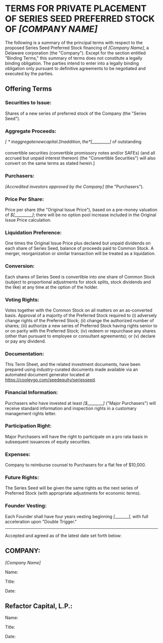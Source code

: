 # TERMS FOR PRIVATE PLACEMENT OF SERIES SEED PREFERRED STOCK OF *[COMPANY NAME]*

The following is a summary of the principal terms with respect to the proposed Series Seed Preferred Stock financing of *[Company Name]*, a Delaware corporation (the "Company").  Except for the section entitled "Binding Terms," this summary of terms does not constitute a legally binding obligation.  The parties intend to enter into a legally binding obligation only pursuant to definitive agreements to be negotiated and executed by the parties.

## Offering Terms  

### Securities to Issue:  

Shares of a new series of preferred stock of the Company (the "Series Seed").

### Aggregate Proceeds:	

*$[_________]* in aggregate new capital. [In addition, the *$[_________]* of outstanding convertible securities (convertible promissory notes and/or SAFEs) (and all accrued but unpaid interest thereon) (the "Convertible Securities") will also convert on the same terms as stated herein.]

### Purchasers:	

*[Accredited investors approved by the Company]* (the "Purchasers").

### Price Per Share:	

Price per share (the "Original Issue Price"), based on a pre-money valuation of *$[_________]*; there will be no option pool increase included in the Original Issue Price calculation.

### Liquidation Preference:	

One times the Original Issue Price plus declared but unpaid dividends on each share of Series Seed, balance of proceeds paid to Common Stock.  A merger, reorganization or similar transaction will be treated as a liquidation.

### Conversion:	

Each shares of Series Seed is convertible into one share of Common Stock (subject to proportional adjustments for stock splits, stock dividends and the like) at any time at the option of the holder. 

### Voting Rights:	

Votes together with the Common Stock on all matters on an as-converted basis.  Approval of a majority of the Preferred Stock required to (i) adversely change rights of the Preferred Stock; (ii) change the authorized number of shares; (iii) authorize a new series of Preferred Stock having rights senior to or on parity with the Preferred Stock; (iv) redeem or repurchase any shares (other than pursuant to employee or consultant agreements); or (v) declare or pay any dividend.

### Documentation:	

This Term Sheet, and the related investment documents, have been prepared using industry-curated documents made available via an automated document generator located at https://cooleygo.com/seedequity/seriesseed. 

### Financial Information:	

Purchasers who have invested at least *[$________]* ("Major Purchasers") will receive standard information and inspection rights in a customary management rights letter.

### Participation Right:	

Major Purchasers will have the right to participate on a pro rata basis in subsequent issuances of equity securities.


### Expenses:	

Company to reimburse counsel to Purchasers for a flat fee of $10,000.

### Future Rights:	

The Series Seed will be given the same rights as the next series of Preferred Stock (with appropriate adjustments for economic terms).

### Founder Vesting:	

Each Founder shall have four years vesting beginning *[_______]*, with full acceleration upon "Double Trigger." 


------------
 Accepted and agreed as of the latest date set forth below:
## COMPANY: 

*[Company Name]*
						
Name:  	

Title: 

Date: 

## Refactor Capital, L.P.: 	

Name:  	

Title:  

Date:  						 

